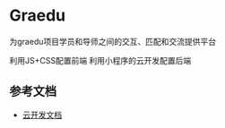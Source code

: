 #  Graedu

为graedu项目学员和导师之间的交互、匹配和交流提供平台

利用JS+CSS配置前端
利用小程序的云开发配置后端

## 参考文档

- [云开发文档](https://developers.weixin.qq.com/miniprogram/dev/wxcloud/basis/getting-started.html)

